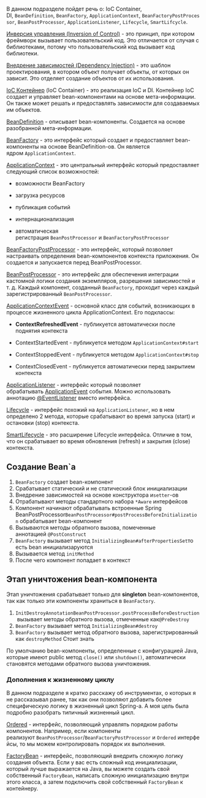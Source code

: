 В данном подразделе пойдет речь о: IoC Container, DI, `BeanDefinition`, `BeanFactory`, `ApplicationContext`, `BeanFactoryPostProcessor`, `BeanPostProcessor`, `ApplicationListener`, `Lifecycle`, `SmartLifcycle`.

[Инверсия управления (Inversion of Control)](obsidian://open?vault=ObsidianNotes&file=Spring%2FSpring%20Core%2FIOC%20(inversion%20of%20control)) - это принцип, при котором фреймворк вызывает пользовательский код. Это отличается от случая с библиотеками, потому что пользовательский код вызывает код библиотеки.

[Внедрение зависимостей (Dependency Injection)](https://en.wikipedia.org/wiki/Dependency_injection) - это шаблон проектирования, в котором объект получает объекты, от которых он зависит. Это отделяет создание объектов от их использования.

[IoC Контейнер](obsidian://open?vault=ObsidianNotes&file=Spring%2F%D0%90%D0%BD%D0%BD%D0%BE%D1%82%D0%B0%D1%86%D0%B8%D0%B8%2FCore%2FIoC%20Container) (IoC Container) - это реализация IoC и DI. Контейнер IoC создает и управляет bean-компонентами на основе мета-информации. Он также может решать и предоставлять зависимости для создаваемых им объектов.

[BeanDefinition](https://docs.spring.io/spring-framework/docs/current/javadoc-api/org/springframework/beans/factory/config/BeanDefinition.html) - описывает bean-компоненты. Создается на основе разобранной мета-информации.

[BeanFactory](https://docs.spring.io/spring-framework/docs/current/javadoc-api/org/springframework/context/ApplicationContext.html) - это интерфейс который создает и предоставляет bean-компоненты на основе BeanDefinition-ов. Он является ядром `ApplicationContext`.

[ApplicationContext](https://docs.spring.io/spring-framework/docs/current/javadoc-api/org/springframework/context/ApplicationContext.html) - это центральный интерфейс который предоставляет следующий список возможностей:

- возможности BeanFactory
    
- загрузка ресурсов
    
- публикация событий
    
- интернационализация
    
- автоматическая регистрация `BeanPostProcessor` и `BeanFactoryPostProcessor`
    

[BeanFactoryPostProcessor](https://docs.spring.io/spring-framework/docs/current/javadoc-api/org/springframework/beans/factory/config/BeanFactoryPostProcessor.html) - это интерфейс, который позволяет настраивать определения bean-компонентов контекста приложения. Он создается и запускается перед BeanPostProcessor.

[BeanPostProcessor](https://docs.spring.io/spring-framework/docs/current/javadoc-api/org/springframework/beans/factory/config/BeanPostProcessor.html) - это интерфейс для обеспечения интеграции кастомной логики создания экземпляров, разрешения зависимостей и т. д. Каждый компонент, созданный `BeanFactory`, проходит через каждый зарегистрированный `BeanPostProcessor`.

[ApplicationContextEvent](https://docs.spring.io/spring-framework/docs/current/javadoc-api/org/springframework/context/event/ApplicationContextEvent.html) - основной класс для событий, возникающих в процессе жизненного цикла ApplicationContext. Его подклассы:

- **ContextRefreshedEvent** - публикуется автоматически после поднятия контекста
    
- ContextStartedEvent - публикуется методом `ApplicationContext#start`
    
- ContextStoppedEvent - публикуется методом `ApplicationContext#stop`
    
- ContextClosedEvent - публикуется автоматически перед закрытием контекста
    

[ApplicationListener](https://docs.spring.io/spring-framework/docs/current/javadoc-api/org/springframework/context/ApplicationListener.html) - интерфейс который позволяет обрабатывать [ApplicationEvent](https://docs.spring.io/spring-framework/docs/current/javadoc-api/org/springframework/context/ApplicationEvent.html) события. Можно использовать аннотацию [@EventListener](https://docs.spring.io/spring-framework/docs/current/javadoc-api/org/springframework/context/event/EventListener.html) вместо интерфейса.

[Lifecycle](https://docs.spring.io/spring-framework/docs/current/javadoc-api/org/springframework/context/Lifecycle.html) - интерфейс похожий на `ApplicationListener`, но в нем определено 2 метода, которые срабатывают во время запуска (start) и остановки (stop) контекста.

[SmartLifecycle](https://docs.spring.io/spring-framework/docs/current/javadoc-api/org/springframework/context/SmartLifecycle.html) - это расширение Lifecycle интерфейса. Отличие в том, что он срабатывает во время обновления (refresh) и закрытия (close) контекста.

## Создание Bean`a

1. `BeanFactory` создает bean-компонент
2. Срабатывает статический и не статический блок инициализации
3. Внедрение зависимостей на основе конструктора и`setter`-ов
6. Отрабатывают методы стандартного набора `*Aware` интерфейсов
7.  Компонент начинают обрабатывать встроенные Spring BeanPostProcessor`BeanPostProcessor#postProcessBeforeInitialization` обрабатывает bean-компонент
8. Вызываются методы обратного вызова, помеченные аннотацией `@PostConstruct`
9. `BeanFactory` вызывает метод `InitializingBean#afterPropertiesSet`то есть bean инициализаруются
10. Вызывается метод `initMethod`
11. После чего компонент попадает в контекст

## Этап уничтожения bean-компонента

Этап уничтожения срабатывает только для **singleton** bean-компонентов, так как только эти компоненты храниться в `BeanFactory`.

1. `InitDestroyAnnotationBeanPostProcessor.postProcessBeforeDestruction` вызывает методы обратного вызова, отмеченные как`@PreDestroy`
2. `BeanFactory` вызывает метод `InitializingBean#destroy`
3. `BeanFactory` вызывает метод обратного вызова, зарегистрированный как `destroyMethod`
Стоит знать

По умолчанию bean-компоненты, определенные с конфигурацией Java, которые имеют public метод `close()` или `shutdown()`, автоматически становятся методами обратного вызова уничтожения.

### Дополнения к жизненному циклу

В данном подразделе я кратко расскажу об инструментах, о которых я не рассказывал ранее, так как они позволяют добавить более специфическую логику в жизненный цикл Spring-a. А моя цель была подробно разобрать типичный жизненный цикл.

[Ordered](https://docs.spring.io/spring-framework/docs/current/javadoc-api/org/springframework/core/Ordered.html) - интерфейс, позволяющий управлять порядком работы компонентов. Например, если компоненты реализуют `BeanPostProcessor`/`BeanFactoryPostProcessor` и `Ordered` интерфейсы, то мы можем контролировать порядок их выполнения.

[FactoryBean](https://docs.spring.io/spring-framework/docs/current/javadoc-api/org/springframework/beans/factory/FactoryBean.html) - интерфейс, позволяющий внедрить сложную логику создания объекта. Если у вас есть сложный код инициализации, который лучше выражается на Java, вы можете создать свой собственный `FactoryBean`, написать сложную инициализацию внутри этого класса, а затем подключить свой собственный `FactoryBean` к контейнеру.